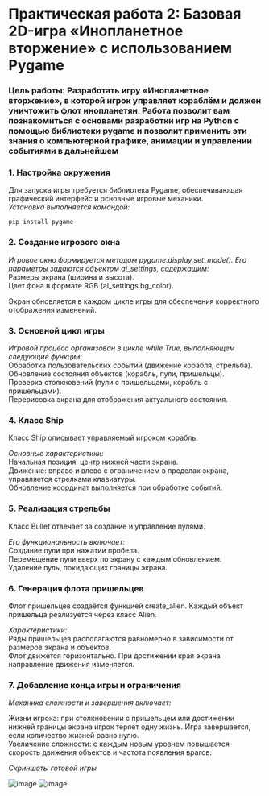 # Практическая работа 2: Базовая 2D-игра «Инопланетное вторжение» с использованием Pygame
### Цель работы: Разработать игру «Инопланетное вторжение», в которой игрок управляет кораблём и должен уничтожить флот инопланетян. Работа позволит вам познакомиться с основами разработки игр на Python с помощью библиотеки pygame и позволит применить эти знания о компьютерной графике, анимации и управлении событиями в дальнейшем

### 1. Настройка окружения  
Для запуска игры требуется библиотека Pygame, обеспечивающая графический интерфейс и основные игровые механики.  
*Установка выполняется командой:*

```
pip install pygame
```

### 2. Создание игрового окна  
*Игровое окно формируется методом pygame.display.set_mode(). Его параметры задаются объектом ai_settings, содержащим:*  
Размеры экрана (ширина и высота).  
Цвет фона в формате RGB (ai_settings.bg_color).  

Экран обновляется в каждом цикле игры для обеспечения корректного отображения изменений.

### 3. Основной цикл игры
*Игровой процесс организован в цикле while True, выполняющем следующие функции:*  
Обработка пользовательских событий (движение корабля, стрельба).  
Обновление состояния объектов (корабль, пули, пришельцы).  
Проверка столкновений (пули с пришельцами, корабль с пришельцами).  
Перерисовка экрана для отображения актуального состояния.  

### 4. Класс Ship
Класс Ship описывает управляемый игроком корабль. 

*Основные характеристики:*  
Начальная позиция: центр нижней части экрана.  
Движение: вправо и влево с ограничением в пределах экрана, управляется стрелками клавиатуры.  
Обновление координат выполняется при обработке событий.  

### 5. Реализация стрельбы
Класс Bullet отвечает за создание и управление пулями. 

*Его функциональность включает:*  
Создание пули при нажатии пробела.  
Перемещение пули вверх по экрану с каждым обновлением.  
Удаление пуль, покидающих границы экрана.  


### 6. Генерация флота пришельцев
Флот пришельцев создаётся функцией create_alien. Каждый объект пришельца реализуется через класс Alien. 

*Характеристики:*  
Ряды пришельцев располагаются равномерно в зависимости от размеров экрана и объектов.  
Флот движется горизонтально. При достижении края экрана направление движения изменяется.  


### 7. Добавление конца игры и ограничения
*Механика сложности и завершения включает:*  

Жизни игрока: при столкновении с пришельцем или достижении нижней границы экрана игрок теряет одну жизнь. Игра завершается, если количество жизней равно нулю.  
Увеличение сложности: с каждым новым уровнем повышается скорость движения объектов и частота появления врагов.

*Скриншоты готовой игры*

![image](https://github.com/user-attachments/assets/3a7641b5-d6fd-4e96-9938-3d0d176ebb99)
![image](https://github.com/user-attachments/assets/bfb9623c-deb0-4fdc-9db0-63798fa716bc)


